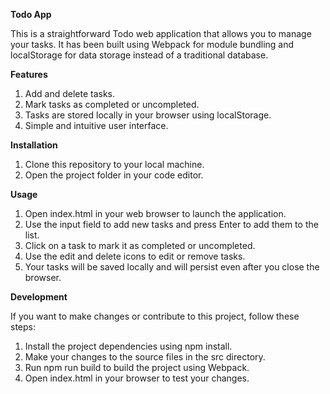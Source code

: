 **Todo App**

This is a straightforward Todo web application that allows you to manage your tasks. It has been built using Webpack for module bundling and localStorage for data storage instead of a traditional database.

**Features**
1. Add and delete tasks.
2. Mark tasks as completed or uncompleted.
3. Tasks are stored locally in your browser using localStorage.
4. Simple and intuitive user interface.

**Installation**
1. Clone this repository to your local machine.
2. Open the project folder in your code editor.

**Usage**
1. Open index.html in your web browser to launch the application.
2. Use the input field to add new tasks and press Enter to add them to the list.
3. Click on a task to mark it as completed or uncompleted.
4. Use the edit and delete icons to edit or remove tasks.
5. Your tasks will be saved locally and will persist even after you close the browser.

**Development**

If you want to make changes or contribute to this project, follow these steps:
1. Install the project dependencies using npm install.
2. Make your changes to the source files in the src directory.
3. Run npm run build to build the project using Webpack.
4. Open index.html in your browser to test your changes.
